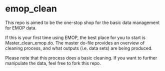 # emop_clean

This repo is aimed to be the one-stop shop for the basic data management for EMOP data. 

If this is your first time using EMOP, the best place for you to start is Master_clean_emop.do.
The master do-file provides an overview of cleaning process, and what outputs (i.e. data sets) are being produced. 

Please note that this process does a basic cleaning. If you want to further manipulate the data, feel free to fork this repo.
